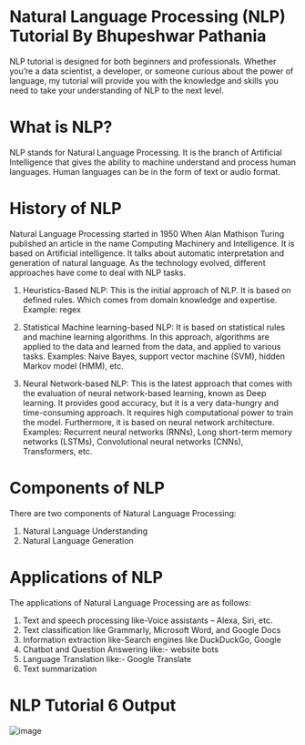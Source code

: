 # Natural Language Processing (NLP) Tutorial By Bhupeshwar Pathania

NLP tutorial is designed for both beginners and professionals. Whether you’re a data scientist, a developer, or someone curious about the power of language, 
my tutorial will provide you with the knowledge and skills you need to take your understanding of NLP to the next level.

# What is NLP?

NLP stands for Natural Language Processing. It is the branch of Artificial Intelligence that gives the ability to machine understand and process human languages. 
Human languages can be in the form of text or audio format.

# History of NLP

Natural Language Processing started in 1950 When Alan Mathison Turing published an article in the name Computing Machinery and Intelligence. 
It is based on Artificial intelligence. It talks about automatic interpretation and generation of natural language. 
As the technology evolved, different approaches have come to deal with NLP tasks.

1. Heuristics-Based NLP:  This is the initial approach of NLP. It is based on defined rules. Which comes from domain knowledge and expertise. Example: regex
   
2. Statistical Machine learning-based NLP: It is based on statistical rules and machine learning algorithms.
   In this approach, algorithms are applied to the data and learned from the data, and applied to various tasks.
   Examples: Naive Bayes, support vector machine (SVM), hidden Markov model (HMM), etc.
   
3. Neural Network-based NLP: This is the latest approach that comes with the evaluation of neural network-based learning, known as Deep learning.
   It provides good accuracy, but it is a very data-hungry and time-consuming approach. It requires high computational power to train the model.
   Furthermore, it is based on neural network architecture. Examples: Recurrent neural networks (RNNs), Long short-term memory networks (LSTMs), Convolutional neural networks (CNNs), Transformers, etc.


# Components of NLP

There are two components of Natural Language Processing:

1. Natural Language Understanding
2. Natural Language Generation


# Applications of NLP

The applications of Natural Language Processing are as follows:

1. Text and speech processing like-Voice assistants – Alexa, Siri, etc.
2. Text classification like Grammarly, Microsoft Word, and Google Docs
3. Information extraction like-Search engines like DuckDuckGo, Google
4. Chatbot and Question Answering like:- website bots
5. Language Translation like:- Google Translate
6. Text summarization

# NLP Tutorial 6 Output

![image](https://github.com/user-attachments/assets/4b2327b5-16e6-488b-aa55-5803b78ee5b8)




